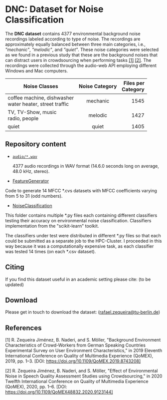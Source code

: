 # DNC: Dataset for Noise Classification

The **DNC dataset** contains 4377 environmental background noise recordings labeled according to type of noise.
The recordings are approximately equally balanced between three main categories, i.e., *"mechanic"*, *"melodic"*, and *"quiet"*. These noise categories were selected as we found in a previous study that these are the background noises that can distract users in crowdsourcing when performing tasks [[1]](#1) [[2]](#2).
The recordings were collected through the audio-web API employing different Windows and Mac computers.



| Noise Classes | Noise Category| Files per<br>Category  |
| ------------- |:-------------:| ----------------------:|
| coffee machine, dishwasher <br> water heater, street traffic | mechanic | 1545 |
| TV, TV-Show, music <br> radio, people    | melodic  | 1427 |
| quiet                            | quiet    | 1405 |


## Repository content

- [`audio/*.wav`](audio/)

  4377 audio recordings in WAV format (14.6.0 seconds long on average, 48.0 kHz, stereo).
  
- [FeatureGenerator](FeatureGenerator/)

Code to generate 14 MFCC \*.cvs datasets with MFCC coefficients varying from 5 to 31 (odd numbers).

- [NoiseClassification](NoiseClassification/)

This folder contains multiple \*.py files each containing different classifiers testing their accuracy on environmental noise classification.
Classifiers implementation from the "scikit-learn" toolkit.

The classifiers under test were distributed in different \*.py files so that each could be submitted as a separate job to the HPC-Cluster. 
I proceeded in this way because it was a computationally expensive task, as each classifier was tested 14 times (on each \*.csv dataset).

## Citing

If you find this dataset useful in an academic setting please cite:
(to be updated)


## Download

Please get in touch to download the dataset: (rafael.zequeira@tu-berlin.de)


## References

<a id="1">[1]</a>
R. Zequeira Jiménez, B. Naderi, and S. Möller, "Background Environment Characteristics of Crowd-Workers from German Speaking Countries Experimental Survey on User Environment Characteristics," in 2019 Eleventh International Conference on Quality of Multimedia Experience (QoMEX), 2019, pp. 1–3. [DOI: https://doi.org/10.1109/QoMEX.2019.8743208]

<a id="2">[2]</a>
R. Zequeira Jiménez, B. Naderi, and S. Möller, "Effect of Environmental Noise in Speech Quality Assessment Studies using Crowdsourcing," in 2020 Twelfth International Conference on Quality of Multimedia Experience (QoMEX), 2020, pp. 1–6. [DOI: https://doi.org/10.1109/QoMEX48832.2020.9123144]